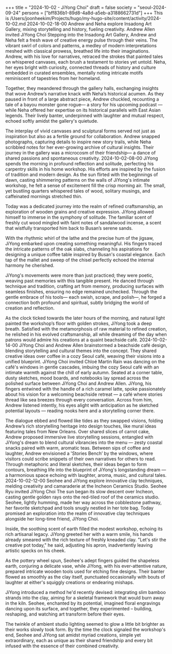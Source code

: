 +++
title = "2024-10-02 - JiYong Choi"
draft = false
society = "seoul-2024-09-24"
persons = ["bff836b1-89d8-4a8d-a5eb-a3188662731d"]
+++
This is /Users/joonheekim/Projects/hugo/my-hugo-site/content/activity/2024-10-02.md
2024-10-02-18-00
Andrew and Neha explore Insadong Art Gallery, mixing storytelling and history, fueling creativity.
Andrew Allen invited JiYong Choi
Stepping into the Insadong Art Gallery, Andrew and Neha felt a fresh wave of creative energy pulse through their veins. The vibrant swirl of colors and patterns, a medley of modern interpretations meshed with classical prowess, breathed life into their imaginations. Andrew, with his love for narratives, retraced the strokes that painted tales on whispered canvases, each brush a testament to stories yet untold. Neha, her eyes bright with curiosity, connected threads of history and culture embedded in curated ensembles, mentally noting intricate motifs reminiscent of tapestries from her homeland.

Together, they meandered through the gallery halls, exchanging insights that wove Andrew’s narrative knack with Neha’s historical acumen. As they paused in front of a large abstract piece, Andrew chuckled, recounting a tale of a bayou monster gone rogue— a story for his upcoming podcast —while Neha offered her expertise on its historical parallels with East Asian legends. Their lively banter, underpinned with laughter and mutual respect, echoed softly amidst the gallery's quietude.

The interplay of vivid canvases and sculptural forms served not just as inspiration but also as a fertile ground for collaboration. Andrew snapped photographs, capturing details to inspire new story trails, while Neha scribbled notes for her ever-growing archive of cultural insights. Their journey in the gallery was a microcosm of their friendship— a dance of shared passions and spontaneous creativity.
2024-10-02-08-00
JiYong spends the morning in profound reflection and solitude, perfecting his carpentry skills in his home workshop. His efforts are inspired by the fusion of tradition and modern design.
As the sun flirted with the beginnings of dawn, casting shimmering patterns on the walls of JiYong's intimate workshop, he felt a sense of excitement fill the crisp morning air. The small, yet bustling quarters whispered tales of wood, solitary musings, and caffeinated mornings stretched thin. 

Today was a dedicated journey into the realm of refined craftsmanship, an exploration of wooden grains and creative expression. JiYong allowed himself to immerse in the symphony of solitude. The familiar scent of freshly cut wood mingled with faint notes of sandalwood incense, a scent that wistfully transported him back to Busan’s serene sands. 

With the rhythmic whirl of the lathe and the precise hum of the jigsaw, JiYong embarked upon creating something meaningful. His fingers traced the intricate patterns of the oak slabs, channeling his aspirations for designing a unique coffee table inspired by Busan's coastal elegance. Each tap of the mallet and sweep of the chisel perfectly echoed the internal harmony he cherished. 

JiYong's movements were more than just practiced; they were poetic, weaving past memories with this tangible present. He danced through technique and tradition, crafting art from memory, producing surfaces with seamless finishes, ensuring no edge remained unchecked. Through the gentle embrace of his tools— each swish, scrape, and polish—, he forged a connection both profound and spiritual, subtly bridging the world of creation and reflection. 

As the clock ticked towards the later hours of the morning, and natural light painted the workshop’s floor with golden strokes, JiYong took a deep breath. Satisfied with the metamorphosis of raw material to refined creation, he relished in his evolved craftsmanship, all while dreaming of the day when patrons would admire his creations at a quaint beachside café.
2024-10-02-14-00
JiYong Choi and Andrew Allen brainstormed a beachside café design, blending storytelling and cultural themes into the concept. They shared creative ideas over coffee in a cozy Seoul café, weaving their visions into a unified blueprint.
JiYong Choi invited Chloé Martin
Rain was dancing on the café's windows in gentle cascades, imbuing the cozy Seoul café with an intimate warmth against the chill of early autumn. Seated at a corner table, dusty sketches, mood boards, and notebooks lay spread across the polished surface between JiYong Choi and Andrew Allen. JiYong, his fingers entwined with the handle of a rich caramel latte, spoke passionately about his vision for a welcoming beachside retreat — a café where stories thread like sea breezes through every conversation. Across from him, Andrew listened intently, his eyes alight with anticipation as he sketched potential layouts — reading nooks here and a storytelling corner there.

The dialogue ebbed and flowed like tides as they swapped visions, folding Andrew’s rich storytelling heritage into design touches, like mural ideas featuring tales from New Orleans. Over shared slices of carrot cake, Andrew proposed immersive live storytelling sessions, entangled with JiYong's dream to blend cultural vibrancies into the menu — zesty coastal snacks paired with warm, aromatic teas. Between sips of coffee and laughter, Andrew envisioned a 'Stories Bench’ by the windows, where visitors could scribe snippets of their own narratives for others to read. Through metaphoric and literal sketches, their ideas began to form contours, breathing life into the blueprint of JiYong's longstanding dream — a harmonious space echoing with laughter, aroma, music, and cultural tales.
2024-10-02-12-00
Seohee and JiYong explore innovative clay techniques, melding creativity and camaraderie at the Incheon Ceramics Studio.
Seohee Ryu invited JiYong Choi
The sun began its slow descent over Incheon, casting gentle golden rays onto the red-tiled roof of the ceramics studio. Seohee, lightly humming, made her way across the cobblestone pathway, her favorite sketchpad and tools snugly nestled in her tote bag. Today promised an exploration into the realm of innovative clay techniques alongside her long-time friend, JiYong Choi.

Inside, the soothing scent of earth filled the modest workshop, echoing its rich artisanal legacy. JiYong greeted her with a warm smile, his hands already smeared with the rich texture of freshly kneaded clay. "Let's stir the creative pot today," he said, adjusting his apron, inadvertently leaving artistic specks on his cheek.

As the pottery wheel spun, Seohee's adept fingers guided the shapeless earth, conjuring a delicate vase, while JiYong, with his ever-attentive nature, prepared intricate wooden tools used for etching fine designs. Their banter flowed as smoothly as the clay itself, punctuated occasionally with bouts of laughter at either's squiggly creations or endearing mishaps.

JiYong introduced a method he'd recently devised: integrating slim bamboo strands into the clay, aiming for a skeletal framework that would burn away in the kiln. Seohee, enchanted by its potential, imagined floral engravings dancing upon its surface, and together, they experimented – building, reshaping, and watching art transform before their eyes.

The twinkle of ambient studio lighting seemed to glow a little bit brighter as their works slowly took form. By the time the clock signaled the workshop's end, Seohee and JiYong sat amidst myriad creations, simple yet extraordinary, each as unique as their shared friendship and every bit infused with the essence of their combined creativity.

